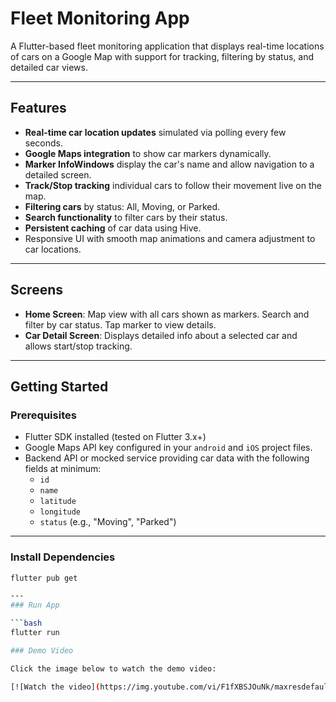 # Fleet Monitoring App

A Flutter-based fleet monitoring application that displays real-time locations of cars on a Google Map with support for tracking, filtering by status, and detailed car views.

---

## Features

- **Real-time car location updates** simulated via polling every few seconds.
- **Google Maps integration** to show car markers dynamically.
- **Marker InfoWindows** display the car's name and allow navigation to a detailed screen.
- **Track/Stop tracking** individual cars to follow their movement live on the map.
- **Filtering cars** by status: All, Moving, or Parked.
- **Search functionality** to filter cars by their status.
- **Persistent caching** of car data using Hive.
- Responsive UI with smooth map animations and camera adjustment to car locations.

---

## Screens

- **Home Screen**: Map view with all cars shown as markers. Search and filter by car status. Tap marker to view details.
- **Car Detail Screen**: Displays detailed info about a selected car and allows start/stop tracking.

---

## Getting Started

### Prerequisites

- Flutter SDK installed (tested on Flutter 3.x+)
- Google Maps API key configured in your `android` and `iOS` project files.
- Backend API or mocked service providing car data with the following fields at minimum:
  - `id`
  - `name`
  - `latitude`
  - `longitude`
  - `status` (e.g., "Moving", "Parked")

---

### Install Dependencies

```bash
flutter pub get

---
### Run App

```bash
flutter run

### Demo Video

Click the image below to watch the demo video:

[![Watch the video](https://img.youtube.com/vi/F1fXBSJOuNk/maxresdefault.jpg)](https://youtu.be/F1fXBSJOuNk)



